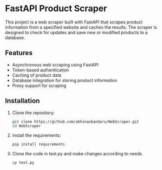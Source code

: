 # FastAPI Product Scraper

This project is a web scraper built with FastAPI that scrapes product information from a specified website and caches the results. The scraper is designed to check for updates and save new or modified products to a database.

## Features

- Asynchronous web scraping using FastAPI
- Token-based authentication
- Caching of product data
- Database integration for storing product information
- Proxy support for scraping

## Installation

1. Clone the repository:

   ```bash
   git clone https://github.com/abhinavbandaru/WebScraper.git
   cd WebScraper

2. Install the requirements:
     ```bash
     pip install requirements
3. Clone the code in test.py and make changes according to needs
     ```bash
     cp test.py

